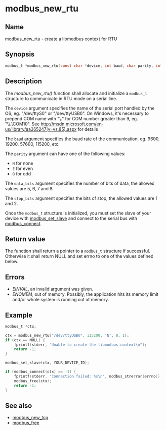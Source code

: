 # modbus_new_rtu

## Name

modbus_new_rtu - create a libmodbus context for RTU

## Synopsis

```c
modbus_t *modbus_new_rtu(const char *device, int baud, char parity, int data_bit, int stop_bit);
```

## Description

The *modbus_new_rtu()* function shall allocate and initialize a `modbus_t`
structure to communicate in RTU mode on a serial line.

The `device` argument specifies the name of the serial port handled by the OS,
eg. "/dev/ttyS0" or "/dev/ttyUSB0". On Windows, it's necessary to prepend COM
name with "\\.\" for COM number greater than 9, eg. "\\\\.\\COM10". See
http://msdn.microsoft.com/en-us/library/aa365247(v=vs.85).aspx for details

The `baud` argument specifies the baud rate of the communication, eg. 9600,
19200, 57600, 115200, etc.

The `parity` argument can have one of the following values:

- `N` for none
- `E` for even
- `O` for odd

The `data_bits` argument specifies the number of bits of data, the allowed
values are 5, 6, 7 and 8.

The `stop_bits` argument specifies the bits of stop, the allowed values are 1
and 2.

Once the `modbus_t` structure is initialized, you must set the slave of your
device with [modbus_set_slave](modbus_set_slave.md) and connect to the serial bus with
[modbus_connect](modbus_connect.md).

## Return value

The function shall return a pointer to a `modbus_t` structure if
successful. Otherwise it shall return NULL and set errno to one of the values
defined below.

## Errors

- *EINVAL*, an invalid argument was given.
- *ENOMEM*, out of memory. Possibly, the application hits its memory limit
    and/or whole system is running out of memory.

## Example

```c
modbus_t *ctx;

ctx = modbus_new_rtu("/dev/ttyUSB0", 115200, 'N', 8, 1);
if (ctx == NULL) {
    fprintf(stderr, "Unable to create the libmodbus context\n");
    return -1;
}

modbus_set_slave(ctx, YOUR_DEVICE_ID);

if (modbus_connect(ctx) == -1) {
    fprintf(stderr, "Connection failed: %s\n", modbus_strerror(errno));
    modbus_free(ctx);
    return -1;
}
```

## See also

- [modbus_new_tcp](modbus_new_tcp.md)
- [modbus_free](modbus_free.md)
